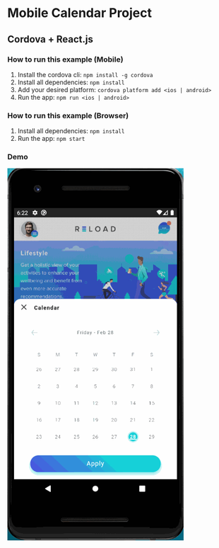 # Mobile Calendar Project
## Cordova + React.js

### How to run this example (Mobile)
1. Install the cordova cli: ```npm install -g cordova```
2. Install all dependencies: ```npm install```
3. Add your desired platform: ```cordova platform add <ios | android>```
4. Run the app: ```npm run <ios | android>```

### How to run this example (Browser)
1. Install all dependencies: ```npm install```
2. Run the app: ```npm start```

### Demo
![Website Demo](/reload-calendar-demo.gif)
